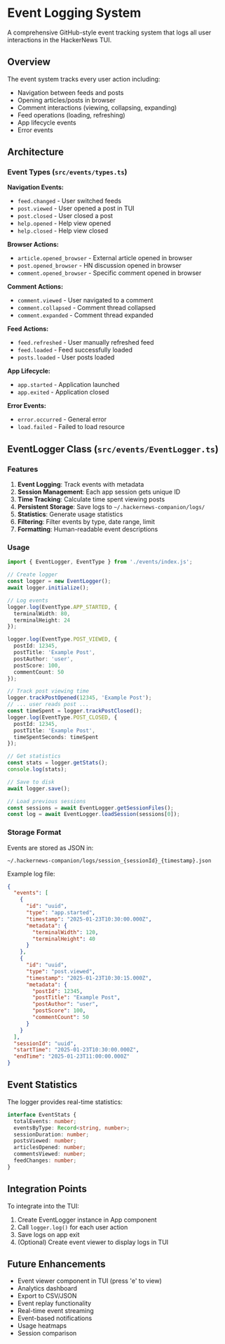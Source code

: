 # Event Logging System

A comprehensive GitHub-style event tracking system that logs all user interactions in the HackerNews TUI.

## Overview

The event system tracks every user action including:
- Navigation between feeds and posts
- Opening articles/posts in browser
- Comment interactions (viewing, collapsing, expanding)
- Feed operations (loading, refreshing)
- App lifecycle events
- Error events

## Architecture

### Event Types (`src/events/types.ts`)

**Navigation Events:**
- `feed.changed` - User switched feeds
- `post.viewed` - User opened a post in TUI
- `post.closed` - User closed a post
- `help.opened` - Help view opened
- `help.closed` - Help view closed

**Browser Actions:**
- `article.opened_browser` - External article opened in browser
- `post.opened_browser` - HN discussion opened in browser
- `comment.opened_browser` - Specific comment opened in browser

**Comment Actions:**
- `comment.viewed` - User navigated to a comment
- `comment.collapsed` - Comment thread collapsed
- `comment.expanded` - Comment thread expanded

**Feed Actions:**
- `feed.refreshed` - User manually refreshed feed
- `feed.loaded` - Feed successfully loaded
- `posts.loaded` - User posts loaded

**App Lifecycle:**
- `app.started` - Application launched
- `app.exited` - Application closed

**Error Events:**
- `error.occurred` - General error
- `load.failed` - Failed to load resource

## EventLogger Class (`src/events/EventLogger.ts`)

### Features

1. **Event Logging**: Track events with metadata
2. **Session Management**: Each app session gets unique ID
3. **Time Tracking**: Calculate time spent viewing posts
4. **Persistent Storage**: Save logs to `~/.hackernews-companion/logs/`
5. **Statistics**: Generate usage statistics
6. **Filtering**: Filter events by type, date range, limit
7. **Formatting**: Human-readable event descriptions

### Usage

```typescript
import { EventLogger, EventType } from './events/index.js';

// Create logger
const logger = new EventLogger();
await logger.initialize();

// Log events
logger.log(EventType.APP_STARTED, {
  terminalWidth: 80,
  terminalHeight: 24
});

logger.log(EventType.POST_VIEWED, {
  postId: 12345,
  postTitle: 'Example Post',
  postAuthor: 'user',
  postScore: 100,
  commentCount: 50
});

// Track post viewing time
logger.trackPostOpened(12345, 'Example Post');
// ... user reads post ...
const timeSpent = logger.trackPostClosed();
logger.log(EventType.POST_CLOSED, {
  postId: 12345,
  postTitle: 'Example Post',
  timeSpentSeconds: timeSpent
});

// Get statistics
const stats = logger.getStats();
console.log(stats);

// Save to disk
await logger.save();

// Load previous sessions
const sessions = await EventLogger.getSessionFiles();
const log = await EventLogger.loadSession(sessions[0]);
```

### Storage Format

Events are stored as JSON in:
```
~/.hackernews-companion/logs/session_{sessionId}_{timestamp}.json
```

Example log file:
```json
{
  "events": [
    {
      "id": "uuid",
      "type": "app.started",
      "timestamp": "2025-01-23T10:30:00.000Z",
      "metadata": {
        "terminalWidth": 120,
        "terminalHeight": 40
      }
    },
    {
      "id": "uuid",
      "type": "post.viewed",
      "timestamp": "2025-01-23T10:30:15.000Z",
      "metadata": {
        "postId": 12345,
        "postTitle": "Example Post",
        "postAuthor": "user",
        "postScore": 100,
        "commentCount": 50
      }
    }
  ],
  "sessionId": "uuid",
  "startTime": "2025-01-23T10:30:00.000Z",
  "endTime": "2025-01-23T11:00:00.000Z"
}
```

## Event Statistics

The logger provides real-time statistics:

```typescript
interface EventStats {
  totalEvents: number;
  eventsByType: Record<string, number>;
  sessionDuration: number;
  postsViewed: number;
  articlesOpened: number;
  commentsViewed: number;
  feedChanges: number;
}
```

## Integration Points

To integrate into the TUI:

1. Create EventLogger instance in App component
2. Call `logger.log()` for each user action
3. Save logs on app exit
4. (Optional) Create event viewer to display logs in TUI

## Future Enhancements

- Event viewer component in TUI (press 'e' to view)
- Analytics dashboard
- Export to CSV/JSON
- Event replay functionality
- Real-time event streaming
- Event-based notifications
- Usage heatmaps
- Session comparison
